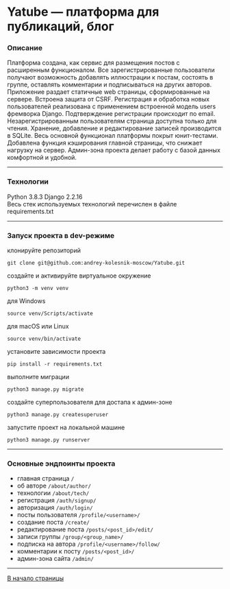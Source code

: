 <a id = "anchor"></a>
# Yatube — платформа для публикаций, блог

### Описание

Платформа создана, как сервис для размещения постов с расширенным функционалом. Все зарегистрированные пользователи получают возможность добавлять иллюстрации к постам, состоять в группе, оставлять комментарии и подписываться на других авторов. Приложение раздает статичные web страницы, сформированные на сервере. Встроена защита от CSRF. Регистрация и обработка новых пользователей реализована с применением встроенной модель users фремворка Django. Подтверждение регистрации происходит по email. Незарегистрированным пользователям страница доступна только для чтения.
Хранение, добавление и редактирование записей производится в SQLite. Весь основной функционал платформы покрыт юнит-тестами. Добавлена функция кэширования главной страницы, что снижает нагрузку на сервер.
Админ-зона проекта делает работу с базой данных комфортной и удобной.
***
### Технологии
Python 3.8.3 Django 2.2.16  
Весь стек используемых технологий перечислен в файле requirements.txt
***
### Запуск проекта в dev-режиме
клонируйте репозиторий 
```
git clone git@github.com:andrey-kolesnik-moscow/Yatube.git
```
создайте и активируйте виртуальное окружение
```
python3 -m venv venv
```
для Windows
```
source venv/Scripts/activate
```
для macOS или Linux
```
source venv/bin/activate
```
установите зависимости проекта
```
pip install -r requirements.txt
```
выполните миграции
```
python3 manage.py migrate
```
создайте суперпользователя для достапа к админ-зоне
```
python3 manage.py createsuperuser
```
запустите проект на локальной машине 
```
python3 manage.py runserver 
```
***
### Основные эндпоинты проекта
* главная страница ` / `  
* об авторе ` /about/author/ `  
* технологии ` /about/tech/ `
* регистрация ` /auth/signup/ `  
* авторизация ` /auth/login/ `    
* посты пользователя ` /profile/<username>/ `
* создание поста ` /create/ `  
* редактирование поста ` /posts/<post_id>/edit/ `  
* записи группы ` /group/<group_name>/ `
* подписка на автора ` /profile/<username>/follow/ `
* комментарии к посту ` /posts/<post_id>/ `
* админ-зона сайта ` /admin/ `
***
[В начало страницы](#anchor)
